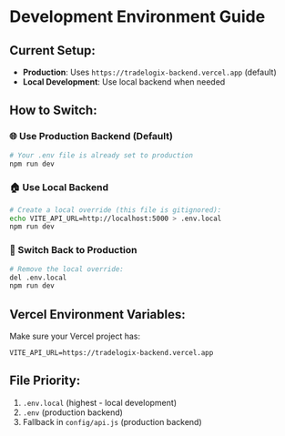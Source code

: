 # Development Environment Guide

## Current Setup:
- **Production**: Uses `https://tradelogix-backend.vercel.app` (default)
- **Local Development**: Use local backend when needed

## How to Switch:

### 🌐 Use Production Backend (Default)
```bash
# Your .env file is already set to production
npm run dev
```

### 🏠 Use Local Backend
```bash
# Create a local override (this file is gitignored):
echo VITE_API_URL=http://localhost:5000 > .env.local
npm run dev
```

### 🔄 Switch Back to Production
```bash
# Remove the local override:
del .env.local
npm run dev
```

## Vercel Environment Variables:
Make sure your Vercel project has:
```
VITE_API_URL=https://tradelogix-backend.vercel.app
```

## File Priority:
1. `.env.local` (highest - local development)
2. `.env` (production backend)
3. Fallback in `config/api.js` (production backend) 